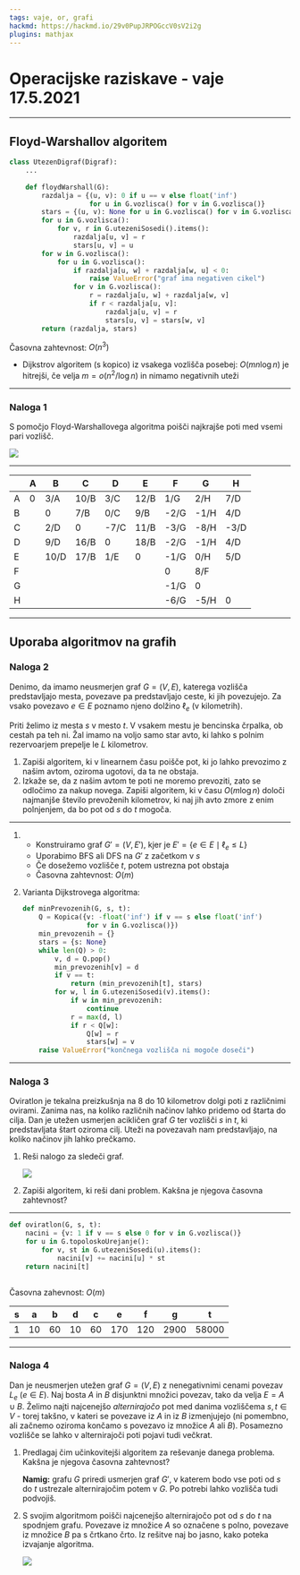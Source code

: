 ```yaml
---
tags: vaje, or, grafi
hackmd: https://hackmd.io/29v0PupJRPOGccV0sV2i2g
plugins: mathjax
---
```

# Operacijske raziskave - vaje 17.5.2021

---

## Floyd-Warshallov algoritem

```python
class UtezenDigraf(Digraf):
    ...
    
    def floydWarshall(G):
        razdalja = {(u, v): 0 if u == v else float('inf')
                    for u in G.vozlisca() for v in G.vozlisca()}
        stars = {(u, v): None for u in G.vozlisca() for v in G.vozlisca()}
        for u in G.vozlisca():
            for v, r in G.utezeniSosedi().items():
                razdalja[u, v] = r
                stars[u, v] = u
        for w in G.vozlisca():
            for u in G.vozlisca():
                if razdalja[u, w] + razdalja[w, u] < 0:
                    raise ValueError("graf ima negativen cikel")
                for v in G.vozlisca():
                    r = razdalja[u, w] + razdalja[w, v]
                    if r < razdalja[u, v]:
                        razdalja[u, v] = r
                        stars[u, v] = stars[w, v]
        return (razdalja, stars)
```

Časovna zahtevnost: $O(n^3)$
* Dijkstrov algoritem (s kopico) iz vsakega vozlišča posebej: $O(mn \log n)$ je hitrejši, če velja $m = o(n^2/\log n)$ in nimamo negativnih uteži

---

### Naloga 1

S pomočjo Floyd-Warshallovega algoritma poišči najkrajše poti med vsemi pari vozlišč.

![](https://jaanos.github.io/operacijske-raziskave/zapiski/2021/2021-05-17/graf1.png)

----

|   | A | B | C | D | E | F | G | H |
| - | - | - | - | - | - | - | - | - |
| A | 0 | 3/A | 10/B | 3/C | 12/B | 1/G | 2/H | 7/D
| B |   | 0 | 7/B | 0/C | 9/B | -2/G | -1/H | 4/D
| C |   | 2/D | 0 | -7/C | 11/B | -3/G | -8/H | -3/D
| D |   | 9/D | 16/B | 0 | 18/B | -2/G | -1/H | 4/D
| E |   | 10/D | 17/B | 1/E | 0 | -1/G | 0/H | 5/D
| F |   |   |   |   |   | 0 | 8/F
| G |   |   |   |   |   | -1/G | 0
| H |   |   |   |   |   | -6/G | -5/H | 0 |

---

## Uporaba algoritmov na grafih

### Naloga 2

Denimo, da imamo neusmerjen graf $G = (V, E)$, katerega vozlišča predstavljajo mesta, povezave pa predstavljajo ceste, ki jih povezujejo. Za vsako povezavo $e \in E$ poznamo njeno dolžino ${\ell_e}$ (v kilometrih).

Priti želimo iz mesta $s$ v mesto $t$. V vsakem mestu je bencinska črpalka, ob cestah pa teh ni. Žal imamo na voljo samo star avto, ki lahko s polnim rezervoarjem prepelje le $L$ kilometrov.

1. Zapiši algoritem, ki v linearnem času poišče pot, ki jo lahko prevozimo z našim avtom, oziroma ugotovi, da ta ne obstaja.
2. Izkaže se, da z našim avtom te poti ne moremo prevoziti, zato se odločimo za nakup novega. Zapiši algoritem, ki v času $O(m \log n)$ določi najmanjše število prevoženih kilometrov, ki naj jih avto zmore z enim polnjenjem, da bo pot od $s$ do $t$ mogoča.

----

1. * Konstruiramo graf $G' = (V, E')$, kjer je $E' = \lbrace e \in E \mid {\ell_e} \le L \rbrace$
   * Uporabimo BFS ali DFS na $G'$ z začetkom v $s$
   * Če dosežemo vozlišče $t$, potem ustrezna pot obstaja
   * Časovna zahtevnost: $O(m)$

2. Varianta Dijkstrovega algoritma:
   ```python
   def minPrevozenih(G, s, t):
       Q = Kopica({v: -float('inf') if v == s else float('inf')
                   for v in G.vozlisca()})
       min_prevozenih = {}
       stars = {s: None}
       while len(Q) > 0:
           v, d = Q.pop()
           min_prevozenih[v] = d
           if v == t:
               return (min_prevozenih[t], stars)
           for w, l in G.utezeniSosedi(v).items():
               if w in min_prevozenih:
                   continue
               r = max(d, l)
               if r < Q[w]:
                   Q[w] = r
                   stars[w] = v
       raise ValueError("končnega vozlišča ni mogoče doseči")
   ```

---

### Naloga 3

Oviratlon je tekalna preizkušnja na 8 do 10 kilometrov dolgi poti z različnimi ovirami. Zanima nas, na koliko različnih načinov lahko pridemo od štarta do cilja. Dan je utežen usmerjen acikličen graf $G$ ter vozlišči $s$ in $t$, ki predstavljata štart oziroma cilj. Uteži na povezavah nam predstavljajo, na koliko načinov jih lahko prečkamo.

1. Reši nalogo za sledeči graf.

   ![](https://jaanos.github.io/operacijske-raziskave/zapiski/2021/2021-05-17/graf2.png)

2. Zapiši algoritem, ki reši dani problem. Kakšna je njegova časovna zahtevnost?

----

```python
def oviratlon(G, s, t):
    nacini = {v: 1 if v == s else 0 for v in G.vozlisca()}
    for u in G.topoloskoUrejanje():
        for v, st in G.utezeniSosedi(u).items():
            nacini[v] += nacini[u] * st
    return nacini[t]
        
```

Časovna zahevnost: $O(m)$

| s | a | b | d | c | e | f | g | t |
| - | - | - | - | - | - | - | - | - |
| 1 | 10 | 60 | 10 | 60 | 170 | 120 | 2900 | 58000 |

---

### Naloga 4

Dan je neusmerjen utežen graf $G = (V, E)$ z nenegativnimi cenami povezav ${L_e}$ ($e \in E$). Naj bosta $A$ in $B$ disjunktni množici povezav, tako da velja $E = A \cup B$. Želimo najti najcenejšo *alternirajočo* pot med danima vozliščema $s, t \in V$ - torej takšno, v kateri se povezave iz $A$ in iz $B$ izmenjujejo (ni pomembno, ali začnemo oziroma končamo s povezavo iz množice $A$ ali $B$). Posamezno vozlišče se lahko v alternirajoči poti pojavi tudi večkrat.

1. Predlagaj čim učinkovitejši algoritem za reševanje danega problema. Kakšna je njegova časovna zahtevnost?

   **Namig:** grafu $G$ priredi usmerjen graf $G'$, v katerem bodo vse poti od $s$ do $t$ ustrezale alternirajočim potem v $G$. Po potrebi lahko vozlišča tudi podvojiš.

2. S svojim algoritmom poišči najcenejšo alternirajočo pot od $s$ do $t$ na spodnjem grafu. Povezave iz množice $A$ so označene s polno, povezave iz množice $B$ pa s črtkano črto. Iz rešitve naj bo jasno, kako poteka izvajanje algoritma.

   ![](https://jaanos.github.io/operacijske-raziskave/zapiski/2021/2021-05-17/graf3.png)
